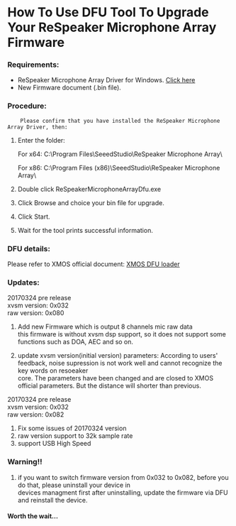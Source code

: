 How To Use DFU Tool To Upgrade Your ReSpeaker Microphone Array Firmware
=======================================================================

### Requirements:
+ ReSpeaker Microphone Array Driver for Windows. [Click here](https://github.com/Fuhua-Chen/ReSpeaker_Microphone_Array_Driver)
+ New Firmware document (.bin file).

### Procedure:
		Please confirm that you have installed the ReSpeaker Microphone Array Driver, then:
1.	Enter the folder: 

	For x64: C:\Program Files\SeeedStudio\ReSpeaker Microphone Array\
	
	For x86: C:\Program Files (x86)\SeeedStudio\ReSpeaker Microphone Array\
	
2.	Double click ReSpeakerMicrophoneArrayDfu.exe

3.	Click Browse and choice your bin file for upgrade.

4.	Click Start.

5.	Wait for the tool prints successful information.

### DFU details:
Please refer to XMOS official document:	
[XMOS DFU loader](https://www.xmos.com/support/boards?version=latest&product=14772&component=14441&page=5)

### Updates:  
20170324 pre release  
xvsm version: 0x032  
raw  version: 0x080  

1. Add new Firmware which is output 8 channels mic raw data  
this firmware is without xvsm dsp support, so it does not support some functions such as DOA, AEC and so on.  

2. update xvsm version(initial version) parameters:
According to users' feedback, noise supression is not work well and cannot recognize the key words on resoeaker  
core. The parameters have been changed and are closed to XMOS official parameters. But the distance will shorter
than previous.

20170324 pre release  
xvsm version: 0x032  
raw  version: 0x082  

1. Fix some issues of 20170324 version  
2. raw version support to 32k sample rate  
3. support USB High Speed  

### Warning!!  
1. if you want to switch firmware version from 0x032 to 0x082, before you do that, please uninstall your device in   
devices managment first after uninstalling, update the firmware via DFU and reinstall the device.

#### Worth the wait...
